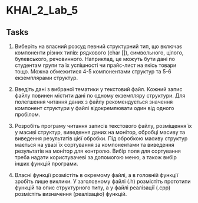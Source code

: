 # KHAI_2_Lab_5

## Tasks
1. Виберіть на власний розсуд певний структурний тип, що включає компоненти різних
типів: рядкового (char []), символьного, цілого, булевського, речовинного. Наприклад, це
можуть бути дані по студентам групи та їх успішності чи прайс-лист на якісь товари тощо.
Можна обмежитися 4-5 компонентами структур та 5-6 екземплярами структур.

2. Введіть дані з вибраної тематики у текстовий файл. Кожний запис файлу повинен
містити дані по одному екземпляру структури. Для полегшення читання даних з файлу
рекомендується значення компонент структури у файлі відокремлювати один від одного
пробілом.

3. Розробіть програму читання записів текстового файлу, розміщення їх у масиві
структур, виведення даних на монітор, обробці масиву та виведення результатів цієї обробки.
Під обробкою масиву структур мається на увазі їх сортування за компонентами та виведення
результатів на монітор для контролю. Вибір поля для сортування треба надати користувачеві
за допомогою меню, а також вибір інших функцій програми.

4. Власні функції розмістіть в окремому файлі, а в головній функції зробіть лише
виклики. У заголовному файлі (.h) розмістіть прототипи функцій та опис структурного типу,
а у файлі реалізації (.cpp) розмістіть визначення (реалізацію) функцій.

